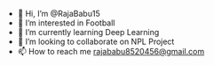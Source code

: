 - 👋 Hi, I’m @RajaBabu15
- 👀 I’m interested in Football
- 🌱 I’m currently learning Deep Learning
- 💞️ I’m looking to collaborate on NPL Project
- 📫 How to reach me rajababu8520456@gmail.com
